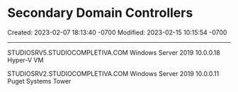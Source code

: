 # Secondary Domain Controllers

Created: 2023-02-07 18:13:40 -0700
Modified: 2023-02-15 10:15:54 -0700

---


STUDIOSRV5.STUDIOCOMPLETIVA.COM
Windows Server 2019
10.0.0.18
Hyper-V VM

STUDIOSRV2.STUDIOCOMPLETIVA.COM
Windows Server 2019
10.0.0.11
Puget Systems Tower
